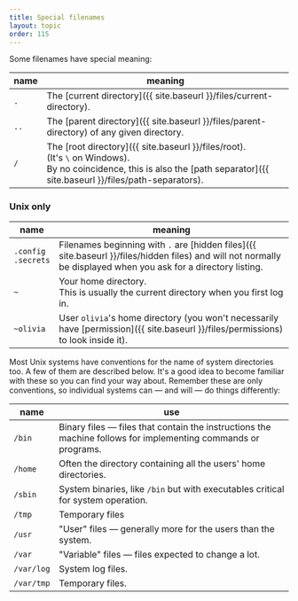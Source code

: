 ```yaml
---
title: Special filenames
layout: topic
order: 115
---
```


Some filenames have special meaning:

| name     | meaning                                                              |
| -------- | -------------------------------------------------------------------- |
| `.`      | The [current directory]({{ site.baseurl }}/files/current-directory). |
| `..`     | The [parent directory]({{ site.baseurl }}/files/parent-directory) of any given directory. |
| `/`      | The [root directory]({{ site.baseurl }}/files/root).<br>(It's `\` on Windows).<br>By no coincidence, this is also the [path separator]({{ site.baseurl }}/files/path-separators). |

### Unix only

| name      | meaning                                                              |
| --------- | -------------------------------------------------------------------- |
| `.config`<br>`.secrets`   | Filenames beginning with `.` are [hidden files]({{ site.baseurl }}/files/hidden files) and will not normally be displayed when you ask for a directory listing. |
| `~`       | Your home directory.<br>This is usually the current directory when you first log in. |
| `~olivia` | User `olivia`'s home directory (you won't necessarily have [permission]({{ site.baseurl }}/files/permissions) to look inside it). |

Most Unix systems have conventions for the name of system directories too. A
few of them are described below. It's a good idea to become familiar with these
so you can find your way about. Remember these are only conventions, so
individual systems can — and will — do things differently:

| name       | use                                                             |
| ---------- | --------------------------------------------------------------- |
| `/bin`     | Binary files — files that contain the instructions the machine follows for implementing commands or programs. |
| `/home`    | Often the directory containing all the users' home directories. |
| `/sbin`    | System binaries, like `/bin` but with executables critical for system operation.|
| `/tmp`     | Temporary files                                                 |
| `/usr`     | "User" files — generally more for the users than the system.    |
| `/var`     | "Variable" files — files expected to change a lot.              |
| `/var/log` | System log files.                                               |
| `/var/tmp` | Temporary files.                                                |







